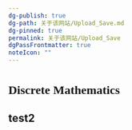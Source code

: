 ```yaml
---
dg-publish: true
dg-path: 关于该网站/Upload_Save.md
dg-pinned: true
permalink: 关于该网站/Upload_Save
dgPassFrontmatter: true
noteIcon: ""
---
```

# <font face="Times New Roman" size = 5>Discrete Mathematics</font>

## test2
